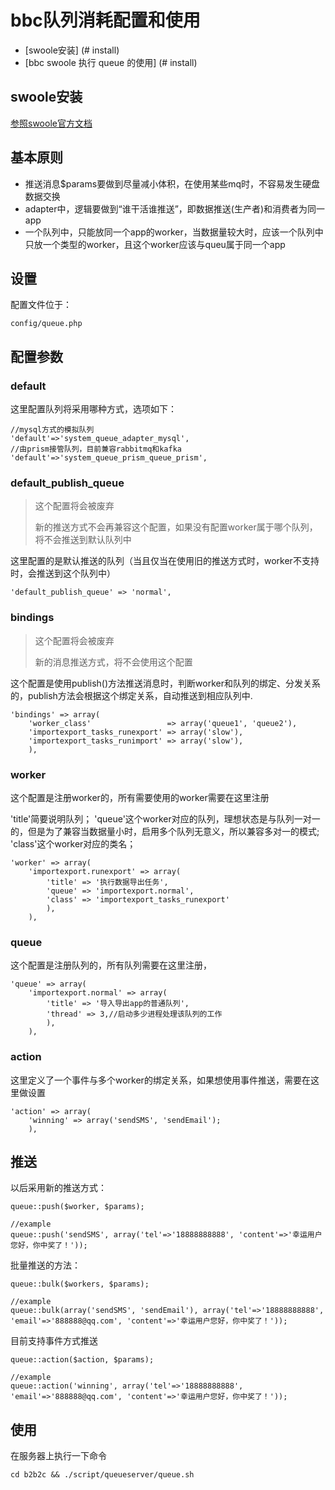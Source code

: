 # bbc队列消耗配置和使用

- [swoole安装] (# install)
- [bbc swoole 执行 queue 的使用] (# install)

## swoole安装
[参照swoole官方文档](http://wiki.swoole.com/wiki/page/6.html)

## 基本原则
* 推送消息$params要做到尽量减小体积，在使用某些mq时，不容易发生硬盘数据交换
* adapter中，逻辑要做到“谁干活谁推送”，即数据推送(生产者)和消费者为同一app
* 一个队列中，只能放同一个app的worker，当数据量较大时，应该一个队列中只放一个类型的worker，且这个worker应该与queu属于同一个app

## 设置
配置文件位于：

    config/queue.php

## 配置参数

### default

这里配置队列将采用哪种方式，选项如下：

    //mysql方式的模拟队列
    'default'=>'system_queue_adapter_mysql',
    //由prism接管队列，目前兼容rabbitmq和kafka
    'default'=>'system_queue_prism_queue_prism',

### default_publish_queue

> 这个配置将会被废弃
>
> 新的推送方式不会再兼容这个配置，如果没有配置worker属于哪个队列，将不会推送到默认队列中

这里配置的是默认推送的队列（当且仅当在使用旧的推送方式时，worker不支持时，会推送到这个队列中）

    'default_publish_queue' => 'normal',


### bindings

> 这个配置将会被废弃
>
> 新的消息推送方式，将不会使用这个配置

这个配置是使用publish()方法推送消息时，判断worker和队列的绑定、分发关系的，publish方法会根据这个绑定关系，自动推送到相应队列中.

    'bindings' => array(
        'worker_class'                 => array('queue1', 'queue2'),
        'importexport_tasks_runexport' => array('slow'),
        'importexport_tasks_runimport' => array('slow'),
        ),


### worker

这个配置是注册worker的，所有需要使用的worker需要在这里注册

'title'简要说明队列；
'queue'这个worker对应的队列，理想状态是与队列一对一的，但是为了兼容当数据量小时，启用多个队列无意义，所以兼容多对一的模式;
'class'这个worker对应的类名；

    'worker' => array(
        'importexport.runexport' => array(
            'title' => '执行数据导出任务',
            'queue' => 'importexport.normal',
            'class' => 'importexport_tasks_runexport'
            ),
        ),

### queue

这个配置是注册队列的，所有队列需要在这里注册，

    'queue' => array(
        'importexport.normal' => array(
            'title' => '导入导出app的普通队列',
            'thread' => 3,//启动多少进程处理该队列的工作
            ),
        ),

### action

这里定义了一个事件与多个worker的绑定关系，如果想使用事件推送，需要在这里做设置

    'action' => array(
        'winning' => array('sendSMS', 'sendEmail');
        ),

## 推送
 以后采用新的推送方式：

    queue::push($worker, $params);

    //example
    queue::push('sendSMS', array('tel'=>'18888888888', 'content'=>'幸运用户您好，你中奖了！'));

批量推送的方法：

    queue::bulk($workers, $params);

    //example
    queue::bulk(array('sendSMS', 'sendEmail'), array('tel'=>'18888888888', 'email'=>'888888@qq.com', 'content'=>'幸运用户您好，你中奖了！'));


目前支持事件方式推送

    queue::action($action, $params);

    //example
    queue::action('winning', array('tel'=>'18888888888', 'email'=>'888888@qq.com', 'content'=>'幸运用户您好，你中奖了！'));

## 使用

在服务器上执行一下命令

    cd b2b2c && ./script/queueserver/queue.sh

